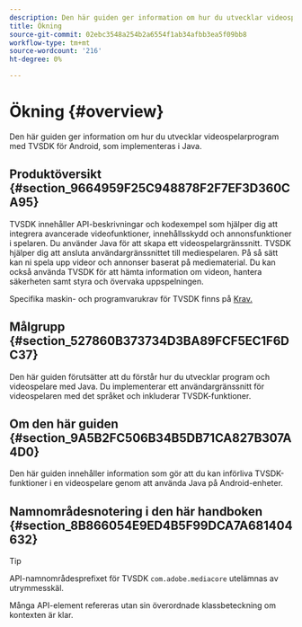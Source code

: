 ```yaml
---
description: Den här guiden ger information om hur du utvecklar videospelarprogram med TVSDK för Android, som implementeras i Java.
title: Ökning
source-git-commit: 02ebc3548a254b2a6554f1ab34afbb3ea5f09bb8
workflow-type: tm+mt
source-wordcount: '216'
ht-degree: 0%

---
```


# Ökning {#overview}

Den här guiden ger information om hur du utvecklar videospelarprogram med TVSDK för Android, som implementeras i Java.

## Produktöversikt {#section_9664959F25C948878F2F7EF3D360CA95}

TVSDK innehåller API-beskrivningar och kodexempel som hjälper dig att integrera avancerade videofunktioner, innehållsskydd och annonsfunktioner i spelaren. Du använder Java för att skapa ett videospelargränssnitt. TVSDK hjälper dig att ansluta användargränssnittet till mediespelaren. På så sätt kan ni spela upp videor och annonser baserat på mediematerial. Du kan också använda TVSDK för att hämta information om videon, hantera säkerheten samt styra och övervaka uppspelningen.

Specifika maskin- och programvarukrav för TVSDK finns på [Krav.](../../android-1.4-introduction/overview-prod-audience-guide/android-1.4-requirements.md)

## Målgrupp {#section_527860B373734D3BA89FCF5EC1F6DC37}

Den här guiden förutsätter att du förstår hur du utvecklar program och videospelare med Java. Du implementerar ett användargränssnitt för videospelaren med det språket och inkluderar TVSDK-funktioner.

## Om den här guiden {#section_9A5B2FC506B34B5DB71CA827B307A4D0}

Den här guiden innehåller information som gör att du kan införliva TVSDK-funktioner i en videospelare genom att använda Java på Android-enheter.

## Namnområdesnotering i den här handboken {#section_8B866054E9ED4B5F99DCA7A681404632}

>[!TIP]
>
>API-namnområdesprefixet för TVSDK `com.adobe.mediacore` utelämnas av utrymmesskäl.
>
>Många API-element refereras utan sin överordnade klassbeteckning om kontexten är klar.
